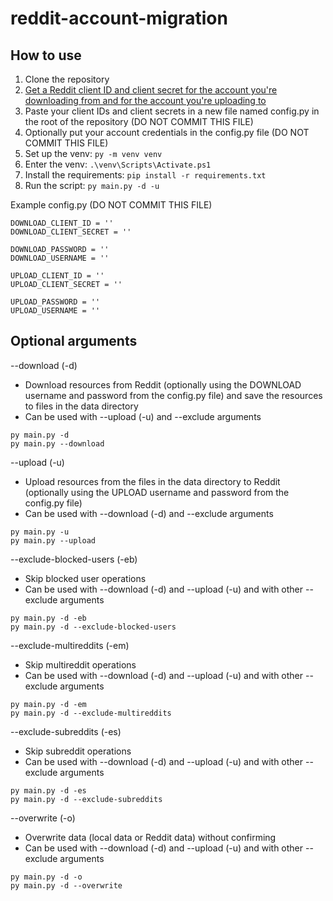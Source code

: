 # reddit-account-migration
## How to use
1. Clone the repository
1. [Get a Reddit client ID and client secret for the account you're downloading from and for the account you're uploading to](https://github.com/reddit-archive/reddit/wiki/OAuth2-Quick-Start-Example#first-steps)
1. Paste your client IDs and client secrets in a new file named config.py in the root of the repository (DO NOT COMMIT THIS FILE)
1. Optionally put your account credentials in the config.py file (DO NOT COMMIT THIS FILE)
1. Set up the venv: `py -m venv venv`
1. Enter the venv: `.\venv\Scripts\Activate.ps1`
1. Install the requirements: `pip install -r requirements.txt`
1. Run the script: `py main.py -d -u`

Example config.py (DO NOT COMMIT THIS FILE)
```
DOWNLOAD_CLIENT_ID = ''
DOWNLOAD_CLIENT_SECRET = ''

DOWNLOAD_PASSWORD = ''
DOWNLOAD_USERNAME = ''

UPLOAD_CLIENT_ID = ''
UPLOAD_CLIENT_SECRET = ''

UPLOAD_PASSWORD = ''
UPLOAD_USERNAME = ''
```
## Optional arguments
--download (-d)
- Download resources from Reddit (optionally using the DOWNLOAD username and password from the config.py file) and save the resources to files in the data directory
- Can be used with --upload (-u) and --exclude arguments
```
py main.py -d
py main.py --download
```

--upload (-u)
- Upload resources from the files in the data directory to Reddit (optionally using the UPLOAD username and password from the config.py file)
- Can be used with --download (-d) and --exclude arguments
```
py main.py -u
py main.py --upload
```

--exclude-blocked-users (-eb)
- Skip blocked user operations
- Can be used with --download (-d) and --upload (-u) and with other --exclude arguments
```
py main.py -d -eb
py main.py -d --exclude-blocked-users
```

--exclude-multireddits (-em)
- Skip multireddit operations
- Can be used with --download (-d) and --upload (-u) and with other --exclude arguments
```
py main.py -d -em
py main.py -d --exclude-multireddits
```

--exclude-subreddits (-es)
- Skip subreddit operations
- Can be used with --download (-d) and --upload (-u) and with other --exclude arguments
```
py main.py -d -es
py main.py -d --exclude-subreddits
```

--overwrite (-o)
- Overwrite data (local data or Reddit data) without confirming
- Can be used with --download (-d) and --upload (-u) and with other --exclude arguments
```
py main.py -d -o
py main.py -d --overwrite
```